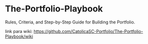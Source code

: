 # The-Portfolio-Playbook
Rules, Criteria, and Step-by-Step Guide for Building the Portfolio.


link para wiki: https://github.com/CatolicaSC-Portfolio/The-Portfolio-Playbook/wiki
